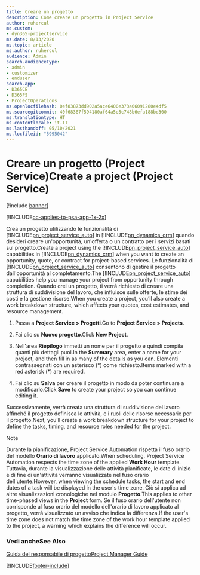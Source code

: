 ```yaml
---
title: Creare un progetto
description: Come creare un progetto in Project Service
author: ruhercul
ms.custom:
- dyn365-projectservice
ms.date: 8/13/2020
ms.topic: article
ms.author: ruhercul
audience: Admin
search.audienceType:
- admin
- customizer
- enduser
search.app:
- D365CE
- D365PS
- ProjectOperations
ms.openlocfilehash: 0ef83873dd902a5ace6400e373a06091280e4df5
ms.sourcegitcommit: 40f68387f594180af64a5e5c748b6efa188bd300
ms.translationtype: HT
ms.contentlocale: it-IT
ms.lasthandoff: 05/10/2021
ms.locfileid: "5995042"
---
```

# <a name="create-a-project-project-service"></a><span data-ttu-id="1ad78-103">Creare un progetto (Project Service)</span><span class="sxs-lookup"><span data-stu-id="1ad78-103">Create a project (Project Service)</span></span>

[!include [banner](../includes/psa-now-project-operations.md)]

[!INCLUDE[cc-applies-to-psa-app-1x-2x](../includes/cc-applies-to-psa-app-1x-2x.md)]

<span data-ttu-id="1ad78-104">Crea un progetto utilizzando le funzionalità di [!INCLUDE[pn_project_service_auto](../includes/pn-project-service-auto.md)] in [!INCLUDE[pn_dynamics_crm](../includes/pn-dynamics-crm.md)] quando desideri creare un'opportunità, un'offerta o un contratto per i servizi basati sul progetto.</span><span class="sxs-lookup"><span data-stu-id="1ad78-104">Create a project using the [!INCLUDE[pn_project_service_auto](../includes/pn-project-service-auto.md)] capabilities in [!INCLUDE[pn_dynamics_crm](../includes/pn-dynamics-crm.md)] when you want to create an opportunity, quote, or contract for project-based services.</span></span> <span data-ttu-id="1ad78-105">Le funzionalità di [!INCLUDE[pn_project_service_auto](../includes/pn-project-service-auto.md)] consentono di gestire il progetto dall'opportunità al completamento.</span><span class="sxs-lookup"><span data-stu-id="1ad78-105">The [!INCLUDE[pn_project_service_auto](../includes/pn-project-service-auto.md)] capabilities help you manage your project from opportunity through completion.</span></span> <span data-ttu-id="1ad78-106">Quando crei un progetto, ti verrà richiesto di creare una struttura di suddivisione del lavoro, che influisce sulle offerte, le stime dei costi e la gestione risorse.</span><span class="sxs-lookup"><span data-stu-id="1ad78-106">When you create a project, you’ll also create a work breakdown structure, which affects your quotes, cost estimates, and resource management.</span></span>  
  
1.  <span data-ttu-id="1ad78-107">Passa a **Project Service > Progetti**.</span><span class="sxs-lookup"><span data-stu-id="1ad78-107">Go to **Project Service > Projects**.</span></span>  
  
2.  <span data-ttu-id="1ad78-108">Fai clic su **Nuovo progetto**.</span><span class="sxs-lookup"><span data-stu-id="1ad78-108">Click **New Project**.</span></span>  
  
3.  <span data-ttu-id="1ad78-109">Nell'area **Riepilogo** immetti un nome per il progetto e quindi compila quanti più dettagli puoi.</span><span class="sxs-lookup"><span data-stu-id="1ad78-109">In the **Summary** area, enter a name for your project, and then fill in as many of the details as you can.</span></span> <span data-ttu-id="1ad78-110">Elementi contrassegnati con un asterisco (\*) come richiesto.</span><span class="sxs-lookup"><span data-stu-id="1ad78-110">Items marked with a red asterisk (\*) are required.</span></span>  
  
4.  <span data-ttu-id="1ad78-111">Fai clic su **Salva** per creare il progetto in modo da poter continuare a modificarlo.</span><span class="sxs-lookup"><span data-stu-id="1ad78-111">Click **Save** to create your project so you can continue editing it.</span></span>  
  
<span data-ttu-id="1ad78-112">Successivamente, verrà creata una struttura di suddivisione del lavoro affinché il progetto definisca le attività, e i ruoli delle risorse necessarie per il progetto.</span><span class="sxs-lookup"><span data-stu-id="1ad78-112">Next, you’ll create a work breakdown structure for your project to define the tasks, timing, and resource roles needed for the project.</span></span>  

> [!NOTE]
> <span data-ttu-id="1ad78-113">Durante la pianificazione, Project Service Automation rispetta il fuso orario del modello **Orario di lavoro** applicato.</span><span class="sxs-lookup"><span data-stu-id="1ad78-113">When scheduling, Project Service Automation respects the time zone of the applied **Work Hour** template.</span></span> <span data-ttu-id="1ad78-114">Tuttavia, durante la visualizzazione delle attività pianificate, le date di inizio e di fine di un'attività verranno visualizzate nel fuso orario dell'utente.</span><span class="sxs-lookup"><span data-stu-id="1ad78-114">However, when viewing the schedule tasks, the start and end dates of a task will be displayed in the user's time zone.</span></span> <span data-ttu-id="1ad78-115">Ciò si applica ad altre visualizzazioni cronologiche nel modulo **Progetto**.</span><span class="sxs-lookup"><span data-stu-id="1ad78-115">This applies to other time-phased views in the **Project** form.</span></span> <span data-ttu-id="1ad78-116">Se il fuso orario dell'utente non corrisponde al fuso orario del modello dell'orario di lavoro applicato al progetto, verrà visualizzato un avviso che indica la differenza.</span><span class="sxs-lookup"><span data-stu-id="1ad78-116">If the user's time zone does not match the time zone of the work hour template applied to the project, a warning which explains the difference will occur.</span></span> 
  
### <a name="see-also"></a><span data-ttu-id="1ad78-117">Vedi anche</span><span class="sxs-lookup"><span data-stu-id="1ad78-117">See Also</span></span>  
 [<span data-ttu-id="1ad78-118">Guida del responsabile di progetto</span><span class="sxs-lookup"><span data-stu-id="1ad78-118">Project Manager Guide</span></span>](../psa/project-manager-guide.md)


[!INCLUDE[footer-include](../includes/footer-banner.md)]